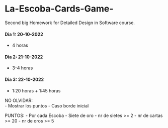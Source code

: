 # La-Escoba-Cards-Game-
Second big Homework for Detailed Design in Software course.

#### Dia 1: 20-10-2022
- 4 horas

#### Dia 2: 21-10-2022
- 3-4 horas

#### Dia 3: 22-10-2022
- 1:20 horas + 1:45 horas

NO OLVIDAR:  
    - Mostrar los puntos
    - Caso borde inicial

PUNTOS:
    - Por cada Escoba
    - Siete de oro
    - nr de sietes >= 2
    - nr de cartas >= 20
    - nr de oros >= 5
